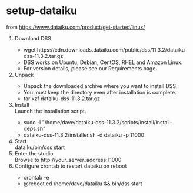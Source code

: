 # setup-dataiku

from https://www.dataiku.com/product/get-started/linux/

<ol>
  
  <li>Download DSS</li>
  <ul>
    <li>wget https://cdn.downloads.dataiku.com/public/dss/11.3.2/dataiku-dss-11.3.2.tar.gz</li>
    <li>DSS works on Ubuntu, Debian, CentOS, RHEL and Amazon Linux.</li>
    <li>For version details, please see our Requirements page.</li>
  </ul>
  
  <li>Unpack</li>
  <ul>
    <li>Unpack the downloaded archive where you want to install DSS.</li>
    <li>You must keep the directory even after installation is complete.</li>
    <li>tar xzf dataiku-dss-11.3.2.tar.gz</li>
  </ul>

  <li>Install</li>
  Launch the installation script.
  <ul>
  <li>sudo -i "/home/dave/dataiku-dss-11.3.2/scripts/install/install-deps.sh"</li>
  <li>dataiku-dss-11.3.2/installer.sh -d dataiku -p 11000</li>
  </ul>

  <li>Start</li>
  dataiku/bin/dss start

  <li>Enter the studio</li>
  Browse to http://your_server_address:11000

  <li>Configure crontab to restart dataiku on reboot</li>
  <ul>
    <li>crontab -e</li>
    <li>@reboot cd /home/dave/dataiku && bin/dss start</li>
  </ul>

</ol>

